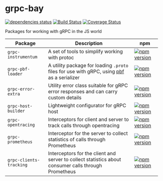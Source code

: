 # grpc-bay

[![dependencies status](https://img.shields.io/librariesio/github/litichevskiydv/grpc-bay)](https://www.npmjs.com/package/grpc-bay)
[![Build Status](https://github.com/litichevskiydv/grpc-bay/actions/workflows/ci.yaml/badge.svg?branch=master)](https://github.com/litichevskiydv/grpc-bay/actions/workflows/ci.yaml)
[![Coverage Status](https://coveralls.io/repos/github/litichevskiydv/grpc-bay/badge.svg?branch=master)](https://coveralls.io/github/litichevskiydv/grpc-bay?branch=master)

Packages for working with gRPC in the JS world

| Package                 | Description                                                                                                                | npm   |
| ----------------------- | -------------------------------------------------------------------------------------------------------------------------- | ----- |
| `grpc-instrumentum`     | A set of tools to simplify working with protoc                                                                             | [![npm version](https://badge.fury.io/js/grpc-instrumentum.svg)](https://www.npmjs.com/package/grpc-instrumentum)         |
| `grpc-pbf-loader`       | A utility package for loading `.proto` files for use with gRPC, using [pbf](https://github.com/mapbox/pbf) as a serializer | [![npm version](https://badge.fury.io/js/grpc-pbf-loader.svg)](https://www.npmjs.com/package/grpc-pbf-loader)             |
| `grpc-error-extra`      | Utility error class suitable for gRPC error responses and can carry custom details                                         | [![npm version](https://badge.fury.io/js/grpc-error-extra.svg)](https://www.npmjs.com/package/grpc-error-extra)           |
| `grpc-host-builder`     | Lightweight configurator for gRPC host                                                                                     | [![npm version](https://badge.fury.io/js/grpc-host-builder.svg)](https://www.npmjs.com/package/grpc-host-builder)         |
| `grpc-opentracing`      | Interceptors for client and server to track calls through opentracing                                                      | [![npm version](https://badge.fury.io/js/grpc-opentracing.svg)](https://www.npmjs.com/package/grpc-opentracing)           |
| `grpc-prometheus`       | Interceptor for the server to collect statistics of calls through Prometheus                                               | [![npm version](https://badge.fury.io/js/grpc-prometheus.svg)](https://www.npmjs.com/package/grpc-prometheus)             |
| `grpc-clients-tracking` | Interceptors for the client and server to collect statistics about consumer calls through Prometheus                       | [![npm version](https://badge.fury.io/js/grpc-clients-tracking.svg)](https://www.npmjs.com/package/grpc-clients-tracking) |06:51 04.07.2022
